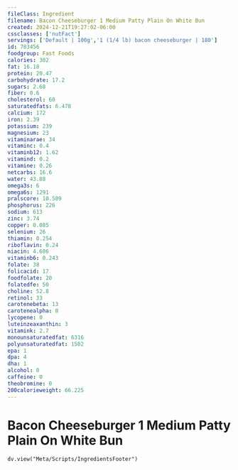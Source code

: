 ```yaml
---
fileClass: Ingredient
filename: Bacon Cheeseburger 1 Medium Patty Plain On White Bun
created: 2024-12-21T19:27:02-06:00
cssclasses: ['nutFact']
servings: ['Default | 100g','1 (1/4 lb) bacon cheeseburger | 180']
id: 783456
foodgroup: Fast Foods
calories: 302
fat: 16.18
protein: 20.47
carbohydrate: 17.2
sugars: 2.68
fiber: 0.6
cholesterol: 60
saturatedfats: 6.478
calcium: 172
iron: 2.39
potassium: 239
magnesium: 23
vitaminarae: 34
vitaminc: 0.4
vitaminb12: 1.62
vitamind: 0.2
vitamine: 0.26
netcarbs: 16.6
water: 43.88
omega3s: 6
omega6s: 1291
pralscore: 10.509
phosphorus: 226
sodium: 613
zinc: 3.74
copper: 0.085
selenium: 26
thiamin: 0.254
riboflavin: 0.24
niacin: 4.606
vitaminb6: 0.243
folate: 38
folicacid: 17
foodfolate: 20
folatedfe: 50
choline: 52.8
retinol: 33
carotenebeta: 13
carotenealpha: 0
lycopene: 0
luteinzeaxanthin: 3
vitamink: 2.7
monounsaturatedfat: 6316
polyunsaturatedfat: 1502
epa: 1
dpa: 4
dha: 1
alcohol: 0
caffeine: 0
theobromine: 0
200calorieweight: 66.225
---
```


# Bacon Cheeseburger 1 Medium Patty Plain On White Bun

```dataviewjs
dv.view("Meta/Scripts/IngredientsFooter")
```